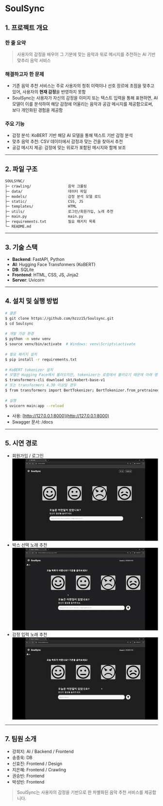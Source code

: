 # SoulSync

## 1. 프로젝트 개요

### 한 줄 요약

> 사용자의 감정을 배우어 그 기분에 맞는 음악과 위로 메시지를 추천하는 AI 기반 맞추리 음악 서비스

### 해결하고자 한 문제

* 기존 음악 추천 서비스는 주로 사용자의 청취 이력이나 선호 장르에 초점을 맞추고 있어, 사용자의 **현재 감정**을 반영하지 못함
* SoulSync는 사용자가 자신의 감정을 이미지 또는 텍스트 입력을 통해 표현하면, AI 모델이 이를 분석하여 해당 감정에 어울리는 음악과 공감 메시지를 제공함으로써, 보다 개인화된 경험을 제공함

### 주요 기능

* 감정 분석: KoBERT 기반 해당 AI 모델을 통해 텍스트 기반 감정 분석
* 맞추 음악 추천: CSV 데이터에서 감정과 맞는 건을 찾아서 추천
* 공감 메시지 제공: 감정에 맞는 위로가 포함된 메시지와 함께 보조

---

## 2. 파일 구조

```
SOULSYNC/
├─ crawling/                 음악 크롤링
├─ data/                     데이터 파일
├─ models/                   감정 분석 모델 로드
├─ static/                   CSS, JS
├─ templates/                HTML
├─ utils/                    로그인/회원가입, 노래 추천
├─ main.py                   main.py
├─ requirements.txt          필요 패키지 목록
└─ README.md
```

---

## 3. 기술 스택

* **Backend**: FastAPI, Python
* **AI**: Hugging Face Transformers (KoBERT)
* **DB**: SQLite
* **Frontend**: HTML, CSS, JS, Jinja2
* **Server**: Uvicorn

---

## 4. 설치 및 실행 방법

```bash
# 클론
$ git clone https://github.com/hzzz15/Soulsync.git
$ cd Soulsync

# 개발 가상 환경
$ python -m venv venv
$ source venv/bin/activate  # Windows: venv\Scripts\activate

# 필요 패키지 설치
$ pip install -r requirements.txt

# KoBERT tokenizer 설치
# 모델은 Hugging Face에서 불러오지만, tokenizer는 로컬에서 불러오기 때문에 아래 명령을 반드시 실행해야 합니다.
$ transformers-cli download skt/kobert-base-v1
# 또는 transformers 4.30 이상일 경우
$ from transformers import BertTokenizer; BertTokenizer.from_pretrained("skt/kobert-base-v1")

# 실행
$ uvicorn main:app --reload
```

* 사용: [http://127.0.0.1:8000](http://127.0.0.1:8000)
* Swagger 문서: /docs

---

## 5. 시연 경로

* 회원가입 / 로그인
![회원가입-로그인](assets/1.gif)
* 박스 선택 노래 추천
![박스 선택 노래 추천](assets/2.gif)
* 감정 입력 노래 추천
![감정 입력 노래 추천](assets/3.gif)

---

## 7. 팀원 소개

- 강희지: AI / Backend / Frontend
- 송종욱: DB
- 신효진: Frontend / Design
- 지은혜: Frontend / Crawling
- 권승빈: Frontend
- 박성빈: Frontend

> SoulSync는 사용자의 감정을 기반으로 한 차별화된 음악 추천 서비스를 제공합니다.
